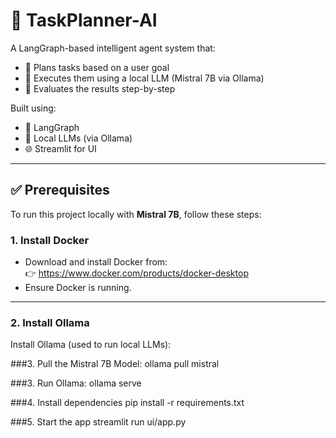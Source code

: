 # 🧠 TaskPlanner-AI

A LangGraph-based intelligent agent system that:
- 🎯 Plans tasks based on a user goal
- 🤖 Executes them using a local LLM (Mistral 7B via Ollama)
- 🧪 Evaluates the results step-by-step

Built using:
- 🧩 LangGraph
- 🧠 Local LLMs (via Ollama)
- 🌐 Streamlit for UI

---

## ✅ Prerequisites

To run this project locally with **Mistral 7B**, follow these steps:

### 1. Install Docker

- Download and install Docker from:  
  👉 https://www.docker.com/products/docker-desktop  
- Ensure Docker is running.

---

### 2. Install Ollama

Install Ollama (used to run local LLMs):


###3. Pull the Mistral 7B Model:
ollama pull mistral 

###3. Run Ollama:
ollama serve

###4. Install dependencies
pip install -r requirements.txt

###5. Start the app
streamlit run ui/app.py
